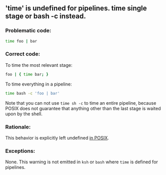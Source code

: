 ## 'time' is undefined for pipelines. time single stage or bash -c instead.

### Problematic code:

```sh
time foo | bar
```

### Correct code:

To time the most relevant stage:

```sh
foo | { time bar; }
```

To time everything in a pipeline:

```sh
time bash -c 'foo | bar'
```

Note that you can not use `time sh -c` to time an entire pipeline, because POSIX does not guarantee that anything other than the last stage is waited upon by the shell. 

### Rationale:

This behavior is explicitly left undefined [in POSIX](http://pubs.opengroup.org/onlinepubs/9699919799/utilities/time.html).

### Exceptions:

None. This warning is not emitted in `ksh` or `bash` where `time` is defined for pipelines.